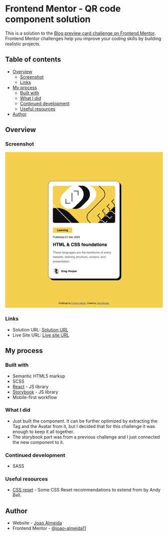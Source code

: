 # Frontend Mentor - QR code component solution

This is a solution to the [Blog preview card challenge on Frontend Mentor](https://www.frontendmentor.io/challenges/blog-preview-card-ckPaj01IcS). Frontend Mentor challenges help you improve your coding skills by building realistic projects.

## Table of contents

- [Overview](#overview)
  - [Screenshot](#screenshot)
  - [Links](#links)
- [My process](#my-process)
  - [Built with](#built-with)
  - [What I did](#what-i-learned)
  - [Continued development](#continued-development)
  - [Useful resources](#useful-resources)
- [Author](#author)

## Overview

### Screenshot

![Screenshot of solution](./screenshot.jpeg)

### Links

- Solution URL: [Solution URL](https://github.com/joao-almeida11/blog-preview-card/)
- Live Site URL: [Live site URL](https://joao-almeida11.github.io/blog-preview-card/)

## My process

### Built with

- Semantic HTML5 markup
- SCSS
- [React](https://reactjs.org/) - JS library
- [Storybook](https://storybook.js.org/) - JS library
- Mobile-first workflow

### What I did

- Just built the component. It can be further optimized by extracting the Tag and the Avatar from it, but I decided that for this challenge it was enough to keep it all together.
- The storybook part was from a previous challenge and I just connected the new component to it.

### Continued development

- SASS

### Useful resources

- [CSS reset](https://piccalil.li/blog/a-more-modern-css-reset/) - Some CSS Reset recommendations to extend from by Andy Bell.

## Author

- Website - [Joao Almeida](https://joao-almeida11.github.io/portfolio-2025/)
- Frontend Mentor - [@joao-almeida11](https://www.frontendmentor.io/profile/joao-almeida11)
